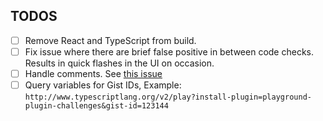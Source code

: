 ## TODOS

- [ ] Remove React and TypeScript from build.
- [ ] Fix issue where there are brief false positive in between code checks. Results in quick flashes in the UI on occasion.
- [ ] Handle comments. See [this issue](https://github.com/gojutin/playground-plugin-challenges/issues/2)
- [ ] Query variables for Gist IDs, Example: `http://www.typescriptlang.org/v2/play?install-plugin=playground-plugin-challenges&gist-id=123144`